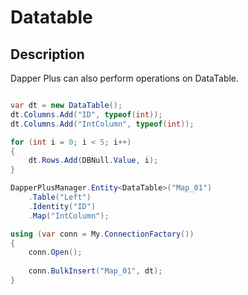 # Datatable


## Description

Dapper Plus can also perform operations on DataTable.


```csharp

var dt = new DataTable();
dt.Columns.Add("ID", typeof(int));
dt.Columns.Add("IntColumn", typeof(int));

for (int i = 0; i < 5; i++)
{
	dt.Rows.Add(DBNull.Value, i);
}

DapperPlusManager.Entity<DataTable>("Map_01")
	.Table("Left")
	.Identity("ID")
	.Map("IntColumn");

using (var conn = My.ConnectionFactory())
{
	conn.Open();
	
	conn.BulkInsert("Map_01", dt);
}

```
